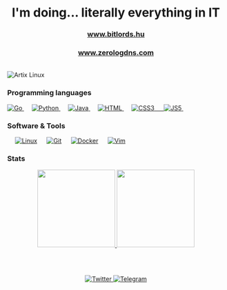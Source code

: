 <h1 align="center">I'm doing... literally everything in IT</h1>
<h3 align="center"><a href="https://bitlords.hu" target="blank">www.bitlords.hu</a></h3>
<h3 align="center"><a href="https://zerologdns.com" target="blank">www.zerologdns.com</a></h3>

<br/>
<img align="center" alt="Artix Linux" src="https://img.shields.io/badge/Artix%20Linux-1793D1?style=for-the-badge&logo=Artix%20Linux&logoColor=white">

### Programming languages

<p align="left"> 
<a href="https://go.dev/">
    <img alt="Go" src="https://img.shields.io/badge/Go-6AD7E5?style=for-the-badge&logo=go&logoColor=white"/>
</a>
&emsp;
<a href="https://python.org/">
    <img alt="Python" src="https://img.shields.io/badge/Python-3671A3?style=for-the-badge&logo=python&logoColor=yellow"/>
</a>
&emsp;
<a href="https://www.java.com/en/">
    <img alt="Java" src="https://img.shields.io/badge/Java-D60023?style=for-the-badge&logo=java&logoColor=white"/>
</a>
&emsp;
<a href="https://html.com/">
    <img alt="HTML" src="https://img.shields.io/badge/HTML5-E34F26?style=for-the-badge&logo=html5&logoColor=white"/>
</a>
&emsp;
<a href="https://developer.mozilla.org/en-US/docs/Web/CSS">
    <img alt="CSS3" src="https://img.shields.io/badge/CSS3-1572B6?style=for-the-badge&logo=css3&logoColor=white"/>
&emsp;
<a href="https://www.javascript.com/">
    <img alt="JS5" src="https://img.shields.io/badge/JavaScript-F7DF1E?style=for-the-badge&logo=javascript&logoColor=black"/>
</a>
&emsp;
</a>
</p>

 ### Software & Tools
 
<p>
  &emsp;
    <a href="#"><img alt="Linux" src="https://img.shields.io/badge/Linux-FCC624?style=for-the-badge&logo=linux&logoColor=black"></a>
    &emsp;
    <a href="#"><img alt="Git" src="https://img.shields.io/badge/Git-F05032?style=for-the-badge&logo=git&logoColor=white"></a>
  &emsp;
    <a href="#"><img alt="Docker" src="https://img.shields.io/badge/Docker-2CA5E0?style=for-the-badge&logo=docker&logoColor=white"></a>
    &emsp;
    <a href="#"><img alt="Vim" src="https://img.shields.io/badge/Vim-019833?style=for-the-badge&logo=Vim&logoColor=white"></a>
    &emsp;
</p>

### Stats
<p align="center">
<a href="https://github.com/dovahkiin0424
">
    <img height="180em" src="https://github-readme-stats.vercel.app/api?username=dovahkiin0424&count_private=true&show_icons=true&locale=en&theme=synthwave&hide_border=true&include_all_commits=true"/>
    <img height="180em" src="https://github-readme-stats-eight-theta.vercel.app/api/top-langs/?username=dovahkiin0424&count_private=true&theme=synthwave&layout=compact&hide_border=true&include_all_commits=true"/>
</a>
</p>
<br><br>

<p align="center">
<a href="https://twitter.com/dovahkiin0424" target="blank">
    <img src="https://img.shields.io/badge/Twitter-00AAEE?style=for-the-badge&logo=twitter&logoColor=white" alt="Twitter"/>
</a>
<a href="https://t.me/dovahkiin0424" target="blank">
    <img src="https://img.shields.io/badge/Telegram-0088CC?style=for-the-badge&logo=telegram&logoColor=white" alt="Telegram"/>
</a>
</p>

